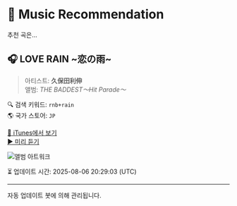 
# 🎵 Music Recommendation

추천 곡은...

## 🎧 LOVE RAIN ~恋の雨~  
> 아티스트: **久保田利伸**  
> 앨범: _THE BADDEST〜Hit Parade〜_  

🔍 검색 키워드: `rnb+rain`  
🌎 국가 스토어: `JP`

[🔗 iTunes에서 보기](https://music.apple.com/jp/album/love-rain-%E6%81%8B%E3%81%AE%E9%9B%A8/1534588627?i=1534589043&uo=4)  
[▶️ 미리 듣기](https://audio-ssl.itunes.apple.com/itunes-assets/AudioPreview115/v4/4f/21/9f/4f219f9a-b52f-53bd-4e1d-1da268af92e3/mzaf_11218840492187725400.plus.aac.p.m4a)

![앨범 아트워크](https://is1-ssl.mzstatic.com/image/thumb/Music124/v4/60/3e/49/603e4968-b6eb-2850-13ba-09dd98797724/4547557020335.jpg/100x100bb.jpg)

⏳ 업데이트 시간: 2025-08-06 20:29:03 (UTC)

---
자동 업데이트 봇에 의해 관리됩니다.
